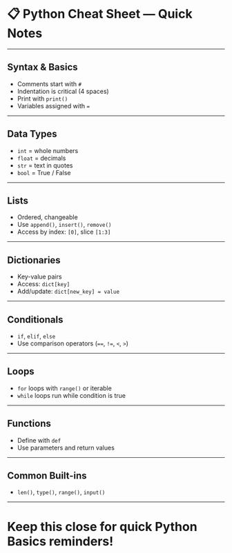 # 📋 Python Cheat Sheet — Quick Notes

---

## Syntax & Basics
- Comments start with `#`  
- Indentation is critical (4 spaces)  
- Print with `print()`  
- Variables assigned with `=`  

---

## Data Types
- `int` = whole numbers  
- `float` = decimals  
- `str` = text in quotes  
- `bool` = True / False  

---

## Lists
- Ordered, changeable  
- Use `append()`, `insert()`, `remove()`  
- Access by index: `[0]`, slice `[1:3]`  

---

## Dictionaries
- Key-value pairs  
- Access: `dict[key]`  
- Add/update: `dict[new_key] = value`  

---

## Conditionals
- `if`, `elif`, `else`  
- Use comparison operators (`==`, `!=`, `<`, `>`)  

---

## Loops
- `for` loops with `range()` or iterable  
- `while` loops run while condition is true  

---

## Functions
- Define with `def`  
- Use parameters and return values  

---

## Common Built-ins
- `len()`, `type()`, `range()`, `input()`  

---

# Keep this close for quick Python Basics reminders!
